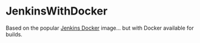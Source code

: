 # JenkinsWithDocker

Based on the popular [Jenkins Docker](https://github.com/jenkinsci/docker) image... but with Docker available for builds.
